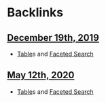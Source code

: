 
# Backlinks
## [December 19th, 2019](<December 19th, 2019.md>)
- [Table](<Table.md>)s and [Faceted Search](<Faceted Search.md>)

## [May 12th, 2020](<May 12th, 2020.md>)
- [Table](<Table.md>)s and [Faceted Search](<Faceted Search.md>)


